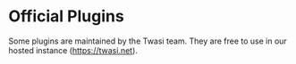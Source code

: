 # Official Plugins
Some plugins are maintained by the Twasi team. They are free to use in
our hosted instance (https://twasi.net).
